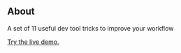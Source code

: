 ## About
A set of 11 useful dev tool tricks to improve your workflow

[Try the live demo.](https://rawgit.com/StephanieCunnane/javascript30/master/09%20-%20Dev%20Tool%20Tricks/index.html)
